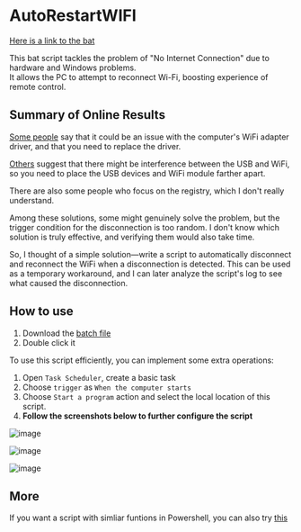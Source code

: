 # AutoRestartWIFI

[Here is a link to the bat](./AutoRestartWIFI.bat)

This bat script tackles the problem of "No Internet Connection" due to hardware and Windows problems.  
It allows the PC to attempt to reconnect Wi-Fi, boosting experience of remote control.  

## Summary of Online Results

[Some people](https://www.zhihu.com/question/27914005/answer/2470199887) say that it could be an issue with the computer's WiFi adapter driver, and that you need to replace the driver.

[Others](https://www.zhihu.com/question/28422159) suggest that there might be interference between the USB and WiFi, so you need to place the USB devices and WiFi module farther apart.

There are also some people who focus on the registry, which I don't really understand.

Among these solutions, some might genuinely solve the problem, but the trigger condition for the disconnection is too random. I don't know which solution is truly effective, and verifying them would also take time.

So, I thought of a simple solution—write a script to automatically disconnect and reconnect the WiFi when a disconnection is detected. This can be used as a temporary workaround, and I can later analyze the script's log to see what caused the disconnection.

## How to use

1. Download the [batch file](./AutoRestartWIFI.bat)
2. Double click it

To use this script efficiently, you can implement some extra operations:

1. Open `Task Scheduler`, create a basic task
2. Choose `trigger` as `When the computer starts`
3. Choose `Start a program` action and select the local location of this script.  
4. **Follow the screenshots below to further configure the script**  

![image](https://github.com/HaoTian22/UIC-Utilities/assets/48882584/d2390d98-ccda-4b71-8d48-b968783bbafd)

![image](https://github.com/HaoTian22/UIC-Utilities/assets/48882584/6a4f966d-a60a-4d43-9965-65f3344afcf1)

![image](https://github.com/HaoTian22/UIC-Utilities/assets/48882584/2f7e70cb-5b71-497b-a962-e40ef69655d6)

## More

If you want a script with simliar funtions in Powershell, you can also try [this](https://github.com/doodlehuang/keep_wifi_connection)
